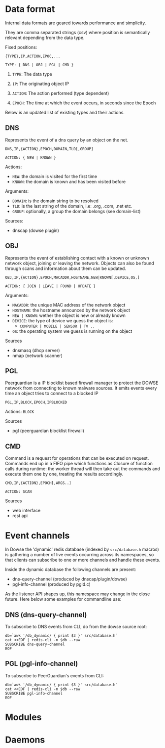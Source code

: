 # Data format

Internal data formats are geared towards performance and simplicity.

They are comma separated strings (csv) where position is semantically
relevant depending from the data type.

Fixed positions:
```
{TYPE},IP,ACTION,EPOC,...

TYPE: { DNS | OBJ | PGL | CMD }
```

 1. `TYPE`: The data type

 2. `IP`: The originating object IP

 3. `ACTION`: The action performed (type dependent)

 4. `EPOCH`: The time at which the event occurs, in seconds since the Epoch

Below is an updated list of existing types and their actions.

## DNS

Represents the event of a dns query by an object on the net.

```
DNS,IP,{ACTION},EPOCH,DOMAIN,TLD[,GROUP]

ACTION: { NEW | KNOWN }
```

Actions:
- `NEW`: the domain is visited for the first time
- `KNOWN`: the domain is known and has been visited before

Arguments:
- `DOMAIN`: is the domain string to be resolved
- `TLD`: is the last string of the domain, i.e: .org, .com, .net etc.
- `GROUP`: optionally, a group the domain belongs (see domain-list)

Sources:
- dnscap (dowse plugin)

## OBJ

Represents the event of establishing contact with a known or unknown network object, joining or leaving the network. Objects can also be found through scans and information about them can be updated.

```
OBJ,IP,{ACTION},EPOCH,MACADDR,HOSTNAME,NEW|KNOWN[,DEVICE,OS,]

ACTION: { JOIN | LEAVE | FOUND | UPDATE }
```

Arguments:
- `MACADDR`: the unique MAC address of the network object
- `HOSTNAME`: the hostname announced by the network object
- `NEW | KNOWN`: wether the object is new or already known
- `DEVICE`: the type of device we guess the object is:
  - `COMPUTER | MOBILE | SENSOR | TV ..`
- `OS`: the operating system we guess is running on the object

Sources
- dnsmasq (dhcp server)
- nmap (network scanner)

## PGL

Peerguardian is a IP blocklist based firewall manager to protect the
DOWSE network from connecting to known malware sources. It emits
events every time an object tries to connect to a blocked IP

```
PGL,IP,BLOCK,EPOCH,IPBLOCKED
```

Actions: `BLOCK`

Sources
- pgl (peerguardian blocklist firewall)

## CMD

Command is a request for operations that can be executed on
request. Commands end up in a FIFO pipe which functions as Closure of
function calls during runtime: the worker thread will then take out
the commands and execute them one by one, treating the results
accordingly.

```
CMD,IP,{ACTION},EPOCH[,ARGS..]

ACTION: SCAN
```

Sources
- web interface
- rest api

# Event channels

In Dowse the 'dynamic' redis database (indexed by `src/database.h`
macros) is gathering a number of live events occurring across its
namespaces, so that clients can subscribe to one or more channels and
handle these events.

Inside the dynamic database the following channels are present:

- dns-query-channel (produced by dnscap/plugin/dowse)
- pgl-info-channel  (produced by pgld.c)

As the listener API shapes up, this namespace may change in the close
future. Here below some examples for commandline use:

## DNS (dns-query-channel)

To subscribe to DNS events from CLI, do from the dowse source root:

```shell
db=`awk '/db_dynamic/ { print $3 }' src/database.h`
cat <<EOF | redis-cli -n $db --raw
SUBSCRIBE dns-query-channel
EOF
```

## PGL (pgl-info-channel)

To subscribe to PeerGuardian's events from CLI:

```shell
db=`awk '/db_dynamic/ { print $3 }' src/database.h`
cat <<EOF | redis-cli -n $db --raw
SUBSCRIBE pgl-info-channel
EOF
```


# Modules

# Daemons
